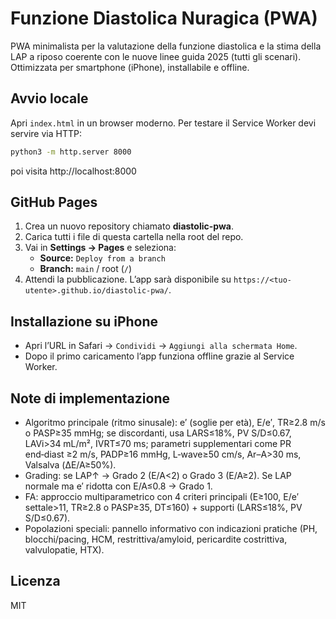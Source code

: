 # Funzione Diastolica Nuragica (PWA)

PWA minimalista per la valutazione della funzione diastolica e la stima della LAP a riposo coerente con le nuove linee guida 2025 (tutti gli scenari).
Ottimizzata per smartphone (iPhone), installabile e offline.

## Avvio locale
Apri `index.html` in un browser moderno. Per testare il Service Worker devi servire via HTTP:
```bash
python3 -m http.server 8000
```
poi visita http://localhost:8000

## GitHub Pages
1. Crea un nuovo repository chiamato **diastolic-pwa**.
2. Carica tutti i file di questa cartella nella root del repo.
3. Vai in **Settings → Pages** e seleziona:
   - **Source:** `Deploy from a branch`
   - **Branch:** `main` / root (`/`)
4. Attendi la pubblicazione. L’app sarà disponibile su `https://<tuo-utente>.github.io/diastolic-pwa/`.

## Installazione su iPhone
- Apri l’URL in Safari → `Condividi` → `Aggiungi alla schermata Home`.
- Dopo il primo caricamento l’app funziona offline grazie al Service Worker.

## Note di implementazione
- Algoritmo principale (ritmo sinusale): e′ (soglie per età), E/e′, TR≥2.8 m/s o PASP≥35 mmHg; se discordanti, usa LARS≤18%, PV S/D≤0.67, LAVi>34 mL/m², IVRT≤70 ms; parametri supplementari come PR end‑diast ≥2 m/s, PADP≥16 mmHg, L‑wave≥50 cm/s, Ar–A>30 ms, Valsalva (ΔE/A≥50%).
- Grading: se LAP↑ → Grado 2 (E/A<2) o Grado 3 (E/A≥2). Se LAP normale ma e′ ridotta con E/A≤0.8 → Grado 1.
- FA: approccio multiparametrico con 4 criteri principali (E≥100, E/e′ settale>11, TR≥2.8 o PASP≥35, DT≤160) + supporti (LARS≤18%, PV S/D≤0.67).
- Popolazioni speciali: pannello informativo con indicazioni pratiche (PH, blocchi/pacing, HCM, restrittiva/amyloid, pericardite costrittiva, valvulopatie, HTX).

## Licenza
MIT
